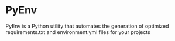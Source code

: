 # PyEnv
PyEnv is a Python utility that automates the generation of optimized requirements.txt and environment.yml files for your projects
